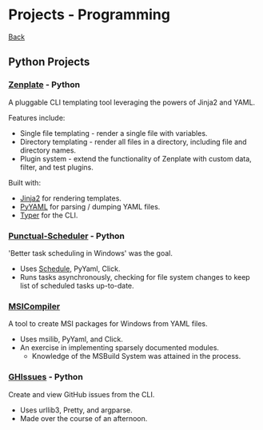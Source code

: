 
# Projects - Programming

[Back](/?previousPage=1)

## Python Projects

### [Zenplate](https://github.com/camratchford/zenplate) - Python

A pluggable CLI templating tool leveraging the powers of Jinja2 and YAML.

Features include:
- Single file templating - render a single file with variables.
- Directory templating - render all files in a directory, including file and directory names.
- Plugin system - extend the functionality of Zenplate with custom data, filter, and test plugins.

Built with:
- [Jinja2](https://jinja.palletsprojects.com/en/stable/) for rendering templates.
- [PyYAML](https://pyyaml.org/) for parsing / dumping YAML files.
- [Typer](https://typer.tiangolo.com/) for the CLI.

### [Punctual-Scheduler](https://github.com/camratchford/punctual-scheduler) - Python

'Better task scheduling in Windows' was the goal.

- Uses [Schedule](https://github.com/dbader/schedule), PyYaml, Click.
- Runs tasks asynchronously, checking for file system changes to keep list of scheduled tasks up-to-date.

### [MSICompiler](https://github.com/camratchford/MSICompiler)

A tool to create MSI packages for Windows from YAML files.

- Uses msilib, PyYaml, and Click.
- An exercise in implementing sparsely documented modules.
    - Knowledge of the MSBuild System was attained in the process.

### [GHIssues](https://github.com/camratchford/GHIssues) - Python

Create and view GitHub issues from the CLI.

- Uses urllib3, Pretty, and argparse.
- Made over the course of an afternoon.